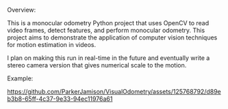 Overview:

This is a monocular odometry Python project that uses OpenCV to read video frames, detect features, 
and perform monocular odometry. This project aims to demonstrate the application of 
computer vision techniques for motion estimation in videos.




I plan on making this run in real-time in the future and eventually write a stereo camera
version that gives numerical scale to the motion. 


Example:

https://github.com/ParkerJamison/VisualOdometry/assets/125768792/d89eb3b8-65ff-4c37-9e33-94ec11976a61

